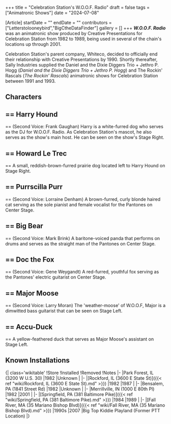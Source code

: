 +++
title = "Celebration Station's W.O.O.F. Radio"
draft = false
tags = ["Animatronic Shows"]
date = "2024-07-08"

[Article]
startDate = ""
endDate = ""
contributors = ["Letterstolooneybird","BigCtheDataFinder"]
gallery = []
+++
<b><i>W.O.O.F. Radio</b></i> was an animatronic show produced by Creative Presentations for Celebration Station from 1982 to 1989, being used in several of the chain's locations up through 2001. 

Celebration Station's parent company, Whiteco, decided to officially end their relationship with Creative Presentations by 1990. Shortly thereafter, Sally Industries supplied the Daniel and the Dixie Diggers Trio + Jethro P. Hogg (<i>Daniel and the Dixie Diggers Trio + Jethro P. Hogg</i>) and The Rockin' Rascals (<i>The Rockin' Rascals</i>) animatronic shows for Celebration Station between 1991 and 1993.

<h2> Characters </h2>

<h2>== Harry Hound </h2>==
(Second Voice: Frank Gaughan) Harry is a white-furred dog who serves as the DJ for W.O.O.F. Radio. As Celebration Station's mascot, he also serves as the show's main host. He can be seen on the show's Stage Right.

<h2>== Howard Le Trec </h2>==
A small, reddish-brown-furred prairie dog located left to Harry Hound on Stage Right.

<h2>== Purrscilla Purr </h2>==
(Second Voice: Lorraine Denham) A brown-furred, curly blonde haired cat serving as the sole pianist and female vocalist for the Pantones on Center Stage.

<h2>== Big Bear </h2>==
(Second Voice: Mark Brink) A baritone-voiced panda that performs on drums and serves as the straight man of the Pantones on Center Stage.

<h2>== Doc the Fox </h2>==
(Second Voice: Gene Weygandt) A red-furred, youthful fox serving as the Pantones' electric guitarist on Center Stage.

<h2>== Major Moose </h2>==
(Second Voice: Larry Moran) The 'weather-moose' of W.O.O.F, Major is a dimwitted bass guitarist that can be seen on Stage Left.

<h2>== Accu-Duck </h2>==
A yellow-feathered duck that serves as Major Moose's assistant on Stage Left.

<h2> Known Installations </h2>
{| class='wikitable'
!Store
!Installed
!Removed
!Notes
|-
|Park Forest, IL (3200 W U.S. 30)
|1982
|Unknown
|
|-
|[Rockford, IL (3600 E State St)]({{< ref "wiki/Rockford, IL (3600 E State St).md" >}})
|1982
|1987
|
|-
|Bensalem, PA (1841 Street Rd)
|1982
|Unknown
|
|-
|Merrillville, IN (1000 E 80th Pl)
|1982
|2001
|
|-
|[Springfield, PA (381 Baltimore Pike)]({{< ref "wiki/Springfield, PA (381 Baltimore Pike).md" >}})
|1984
|1989
|
|-
|[Fall River, MA (35 Mariano Bishop Blvd)]({{< ref "wiki/Fall River, MA (35 Mariano Bishop Blvd).md" >}})
|1990s
|2007
|Big Top Kiddie Playland (Former PTT Location)
|}